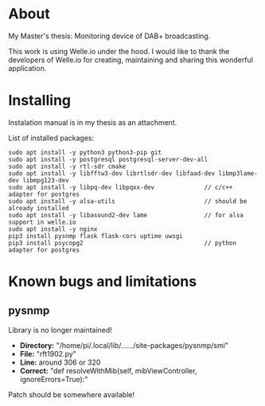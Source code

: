 # About
My Master's thesis: Monitoring device of DAB+ broadcasting.

This work is using Welle.io under the hood. I would like to thank the developers of Welle.io for creating, maintaining and sharing this wonderful application.

# Installing
Instalation manual is in my thesis as an attachment.

List of installed packages:
```
sudo apt install -y python3 python3-pip git
sudo apt install -y postgresql postgresql-server-dev-all
sudo apt install -y rtl-sdr cmake
sudo apt install -y libfftw3-dev librtlsdr-dev libfaad-dev libmp3lame-dev libmpg123-dev
sudo apt install -y libpq-dev libpqxx-dev              // c/c++ adapter for postgres
sudo apt install -y alsa-utils                         // should be already installed
sudo apt install -y libasound2-dev lame                // for alsa support in welle.io
sudo apt install -y nginx
pip3 install pysnmp flask flask-cors uptime uwsgi
pip3 install psycopg2                                  // python adapter for postgres
```

<!--
pip3 install uptime
sudo apt install -y net-tools build-essential file
sudo apt install -y nodejs npm

sudo apt-get install -y postgresql-contrib
-->

# Known bugs and limitations
## pysnmp
Library is no longer maintained!
* **Directory:** "/home/pi/.local/lib/....../site-packages/pysnmp/smi"
* **File:** "rft1902.py"
* **Line:** around 306 or 320
* **Correct:** "def resolveWithMib(self, mibViewController, ignoreErrors=True):"

Patch should be somewhere available!
